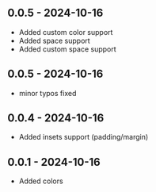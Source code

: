 ## 0.0.5 - 2024-10-16

* Added custom color support
* Added space support
* Added custom space support

## 0.0.5 - 2024-10-16

* minor typos fixed

## 0.0.4 - 2024-10-16

* Added insets support (padding/margin)

## 0.0.1 - 2024-10-16

* Added colors
